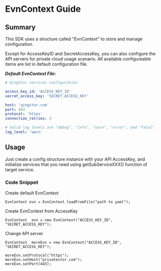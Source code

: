 # EvnContext Guide

## Summary

This SDK uses a structure called "EvnContext" to store and manage configuration.

Except for AccessKeyID and SecretAccessKey, you can also configure the API servers for private cloud usage scenario. All available configureable items are list in default configuration file.

___Default EvnContext File:___

``` yaml
# QingStor services configuration

access_key_id: 'ACCESS_KEY_ID'
secret_access_key: 'SECRET_ACCESS_KEY'

host: 'qingstor.com'
port: 443
protocol: 'https'
connection_retries: 3

# Valid log levels are "debug", "info", "warn", "error", and "fatal".
log_level: 'warn'

```

## Usage

Just create a config structure instance with your API AccessKey, and initialize services that you need using getSubServiceXXX() function of target service.

### Code Snippet

Create default EvnContext

```
EvnContext evn = EvnContext.loadFromFile("path to yaml");
```

Create EvnContext from AccessKey

```
EvnContext  evn = new EvnContext("ACCESS_KEY_ID", "SECRET_ACCESS_KEY");
```

Change API server

```
EvnContext  moreEvn = new EvnContext("ACCESS_KEY_ID", "SECRET_ACCESS_KEY");

moreEvn.setProtocol("https");
moreEvn.setHost("privatestor.com");
moreEvn.setPort(443);
```
